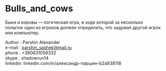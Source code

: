 # Bulls_and_cows
Быки и коровы — логическая игра, в ходе которой за несколько попыток один из игроков должен определить, 
что задумал другой игрок или компьютер.

Author  : Parshin Alexander<br>
e-mail  : parshin_sashek@mail.ru<br>
phone   : +380631058332<br>
skype   : shadowrun14<br>
linkedin: linkedin.com/in/александр-паршин-b2a938118
